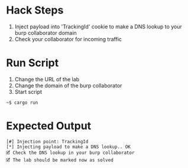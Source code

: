 # Hack Steps

1. Inject payload into 'TrackingId' cookie to make a DNS lookup to your burp collaborator domain
2. Check your collaborator for incoming traffic

# Run Script

1. Change the URL of the lab
2. Change the domain of the burp collaborator
3. Start script

```
~$ cargo run
```

# Expected Output

```
[#] Injection point: TrackingId
[*] Injecting payload to make a DNS lookup.. OK
🗹 Check the DNS lookup in your burp collaborator
🗹 The lab should be marked now as solved
```
